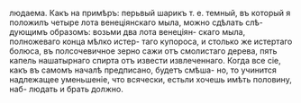 людаема. Какъ на примѣръ: перьвый шарикъ т. е. темный, въ который я положилъ четыре лота венеціянскаго мыла, можно сдѣлать слѣ- дующимъ образомъ: возьми два лота венеціян- скаго мыла, полножеваго конца мѣлко истер- таго купороса, и столько же истертаго болюса, въ полсочевичное зерно сажи отъ смолистаго дерева, пять капель нашатырнаго спирта отъ извести извлеченнаго. Когда все сіе, какъ въ самомъ началѣ предписано, будетъ смѣша- но, то учинится надлежащее уменьшеніе, что всячески, естьли хочешь имѣть половину, наб- людать и брать должно.